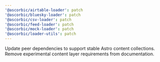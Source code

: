 ```yaml
---
'@ascorbic/airtable-loader': patch
'@ascorbic/bluesky-loader': patch
'@ascorbic/csv-loader': patch
'@ascorbic/feed-loader': patch
'@ascorbic/mock-loader': patch
'@ascorbic/loader-utils': patch
---
```


Update peer dependencies to support stable Astro content collections. Remove experimental content layer requirements from documentation.
